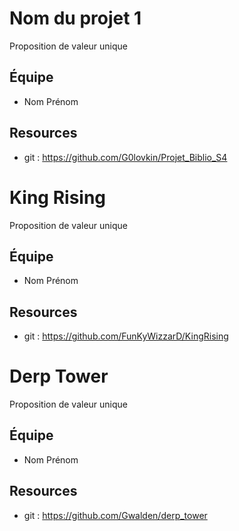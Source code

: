 # Nom du projet 1

Proposition de valeur unique

## Équipe

* Nom Prénom

## Resources

* git : https://github.com/G0lovkin/Projet_Biblio_S4


# King Rising 

Proposition de valeur unique

## Équipe

* Nom Prénom

## Resources

* git : https://github.com/FunKyWizzarD/KingRising

# Derp Tower

Proposition de valeur unique

## Équipe

* Nom Prénom

## Resources

* git : https://github.com/Gwalden/derp_tower


